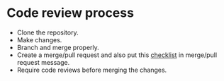 # Code review process

- Clone the repository.
- Make changes.
- Branch and merge properly.
- Create a merge/pull request and also
   put this [checklist](https://github.com/tensult/coding-guidelines/blob/master/code-review-checklist.txt) in 
   merge/pull request message.
- Require code reviews before merging the changes.

